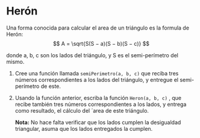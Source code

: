 # Herón

Una forma conocida para calcular el area de un triángulo es la formula de Herón:
$$ A = \sqrt{S(S − a)(S − b)(S − c)} $$

donde a, b, c son los lados del triángulo, y S es el semi-perímetro del mismo.

1. Cree una función llamada `semiPerimetro(a, b, c)` que reciba tres números
correspondientes a los lados del triángulo, y entregue el semi-perímetro de este.
2. Usando la función anterior, escriba la función `Heron(a, b, c)` , que recibe
también tres números correspondientes a los lados, y entrega como resultado, el
cálculo del ´area de este triángulo.

    **Nota:** No hace falta verificar que los lados cumplen la desigualdad triangular, asuma que los lados entregados la cumplen.